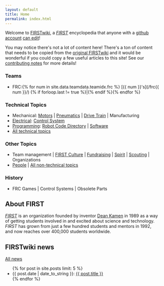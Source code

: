 ```yaml
---
layout: default
title: Home
permalink: index.html
---
```


Welcome to [FIRSTwiki](/docs/about/), a _[FIRST](/wiki/first)_ encyclopedia that
anyone with a [github account](https://github.com/join) [can
edit](/docs/contributing)!

<div class="alert alert-info">
You may notice there's not a lot of content here! There's a ton of content that needs to be copied
from the <a href="https://github.com/firstwiki/original_archive" class="alert-link">original FIRSTwiki</a>
and it would be wonderful if you could copy a few useful articles to this site! See our
<a class="alert-link" href="/docs/contributing">contributing notes</a> for more details!
</div>

### Teams

* FRC:{% for num in site.data.teamdata.teamidx.frc %} [{{ num }}'s](/frc{{ num }}/) {% if forloop.last != true %}\|{% endif %}{% endfor %}

### Technical Topics

* Mechanical:
[Motors](/wiki/motors) \|
[Pneumatics](/wiki/pneumatics) \|
[Drive Train](/wiki/drive-train) \|
Manufacturing
* [Electrical](/wiki/electrical): 
[Control System](/wiki/control-system)
* [Programming](/wiki/programming):
[Robot Code Directory](/wiki/robot-code-directory) \|
[Software](/wiki/software)
* [All technical topics](/wiki/tech)


### Other Topics

* Team management \|
[FIRST Culture](/wiki/first-culture) \|
[Fundraising](/wiki/fundraising) \|
[Spirit](/wiki/spirit) \|
[Scouting](/wiki/scouting) \|
Organizations
* [People](/wiki/people) \|
[All non-technical topics](/wiki/nontech)

### History

* FRC Games \| Control Systems \| Obsolete Parts

  
About FIRST
-----------

_[FIRST](/wiki/first)_ is an organization founded by inventor [Dean
Kamen](/wiki/dean-kamen) in 1989 as a way of getting students involved in and
excited about science and technology. _FIRST_ has grown from just a few hundred
students and mentors in 1992, and now reaches over 400,000 students worldwide.

FIRSTwiki news
--------------

[All news](/news/)

<ul>
{% for post in site.posts limit: 5 %}
<li>{{ post.date | date_to_string }}: <a href="{{ post.url }}">{{ post.title }}</a></li>
{% endfor %}


<script>
// this bit of script loads JSON for each project, and displays page counts
$(document).ready(function(){
  // wiki data
  $.getJSON("/wiki/site-data.json", function(data){
    $('#other-topics').append(" (" + (data.nontech + data.people) + " pages)");
    $('#technical-topics').append(" (" + data.tech + " pages)");
    $('#history').append(" (" + data.history + " pages)");
  });
  
  // count the team pages
  var teamdata = [{% for td in site.data.teamdata.teamidx.frc %}'{{ td }}'{% if forloop.last == false %},{% endif %}{% endfor %}];
  
  for (var i = 0; i < teamdata.length; i++) {
      teamdata[i] = $.getJSON('/frc' + teamdata[i] + '/site-data.json', function(d) {return d});
  }
  
  $.when.apply($, teamdata).done(function() {
    var teamPages = 0;
    for (var i = 0; i < arguments.length; i++) {
        teamPages += arguments[i][0].frc;
    }
    $('#teams').append(" (" + teamPages + " pages)")
  });
});
</script>
